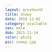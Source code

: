 ```yaml
---
layout: greyhound
title: Snowy
date: 2018-12-02
category: available
sex: male
dob: 2011-11-14
color: white
pic: snowy.jpg
---
```


